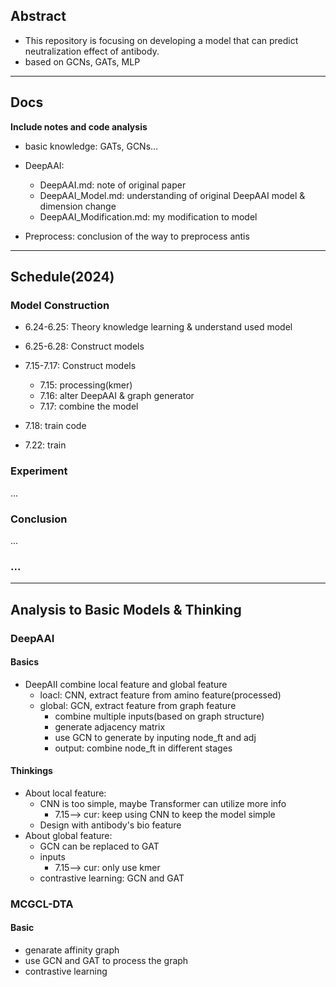 ## Abstract
* This repository is focusing on developing a model that can predict neutralization effect of antibody.
* based on GCNs, GATs, MLP

****

## Docs
**Include notes and code analysis**
* basic knowledge: GATs, GCNs...

* DeepAAI:
  * DeepAAI.md: note of original paper
  * DeepAAI_Model.md: understanding of original DeepAAI model & dimension change
  * DeepAAI_Modification.md: my modification to model

* Preprocess: conclusion of the way to preprocess antis

****

## Schedule(2024)
### Model Construction
* 6.24-6.25: Theory knowledge learning & understand used model
* 6.25-6.28: Construct models
* 7.15-7.17: Construct models
  * 7.15: processing(kmer)
  * 7.16: alter DeepAAI & graph generator
  * 7.17: combine the model

* 7.18: train code
* 7.22: train

### Experiment

...

### Conclusion

...

### ...


****

## Analysis to Basic Models & Thinking

### DeepAAI

#### Basics

* DeepAII combine local feature and global feature
  * loacl: CNN, extract feature from amino feature(processed)
  * global: GCN, extract feature from graph feature
    * combine multiple inputs(based on graph structure)
    * generate adjacency matrix
    * use GCN to generate by inputing node_ft and adj 
    * output: combine node_ft in different stages

#### Thinkings

* About local feature: 
  * CNN is too simple, maybe Transformer can utilize more info 
    * 7.15--> cur: keep using CNN to keep the model simple
  * Design with antibody's bio feature 
* About global feature:
  * GCN can be replaced to GAT
  * inputs 
    * 7.15--> cur: only use kmer
  * contrastive learning: GCN and GAT


### MCGCL-DTA

#### Basic

* genarate affinity graph
* use GCN and GAT to process the graph
* contrastive learning
